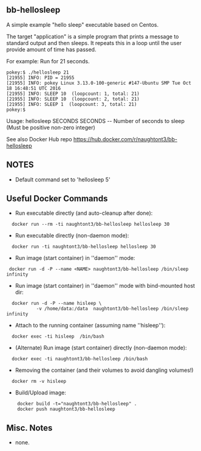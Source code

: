 bb-hellosleep
------------------

A simple example "hello sleep" executable based on Centos.

The target "application" is a simple program that prints
a message to standard output and then sleeps.  It repeats
this in a loop until the user provide amount of time has 
passed.  

For example: Run for 21 seconds.

    pokey:$ ./hellosleep 21
    [21955] INFO: PID = 21955
    [21955] INFO: pokey Linux 3.13.0-100-generic #147-Ubuntu SMP Tue Oct 18 16:48:51 UTC 2016
    [21955] INFO: SLEEP 10  (loopcount: 1, total: 21)
    [21955] INFO: SLEEP 10  (loopcount: 2, total: 21)
    [21955] INFO: SLEEP 1  (loopcount: 3, total: 21)
    pokey:$

Usage: hellosleep SECONDS
   SECONDS -- Number of seconds to sleep
   (Must be positive non-zero integer)

See also Docker Hub repo
https://hub.docker.com/r/naughtont3/bb-hellosleep

NOTES
-----
 - Default command set to 'hellosleep 5'

Useful Docker Commands
----------------------
- Run executable directly (and auto-cleanup after done):
```
  docker run --rm -ti naughtont3/bb-hellosleep hellosleep 30
```

- Run executable directly (non-daemon mode):
```
  docker run -ti naughtont3/bb-hellosleep hellosleep 30
```

- Run image (start container) in ''daemon'' mode:
```
 docker run -d -P --name <NAME> naughtont3/bb-hellosleep /bin/sleep infinity
```

- Run image (start container) in ''daemon'' mode with bind-mounted host dir:
```
  docker run -d -P --name hisleep \
           -v /home/data:/data  naughtont3/bb-hellosleep /bin/sleep infinity
```

- Attach to the running container (assuming name ''hisleep''):
```
  docker exec -ti hisleep  /bin/bash
```

- (Alternate) Run image (start container) directly (non-daemon mode):
```
  docker exec -ti naughtont3/bb-hellosleep /bin/bash
```

- Removing the container (and their volumes to avoid dangling volumes!)
```
  docker rm -v hisleep
```

- Build/Upload image:
```
    docker build -t="naughtont3/bb-hellosleep" .
    docker push naughtont3/bb-hellosleep 
```

Misc. Notes
-----------
- none.


